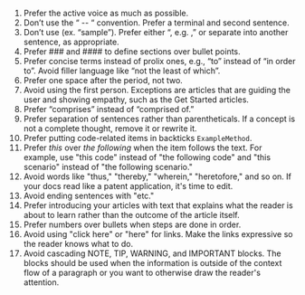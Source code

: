 1.	Prefer the active voice as much as possible.
2.	Don’t use the “ -- “ convention. Prefer a terminal and second sentence.
3.	Don’t use (ex. “sample”). Prefer either “, e.g. ,” or separate into another sentence, as appropriate.
4.	Prefer ### and #### to define sections over bullet points.
5.	Prefer concise terms instead of prolix ones, e.g., “to” instead of “in order to”. Avoid filler language like “not the least of which”.
6.	Prefer one space after the period, not two.
7.	Avoid using the first person. Exceptions are articles that are guiding the user and showing empathy, such as the Get Started articles.
8.	Prefer “comprises” instead of “comprised of.”
9.	Prefer separation of sentences rather than parentheticals. If a concept is not a complete thought, remove it or rewrite it.
10. Prefer putting code-related items in backticks `ExampleMethod`.
11. Prefer *this* over *the following* when the item follows the text. For example, use "this code" instead of "the following code" and "this scenario" instead of "the following scenario."
12. Avoid words like "thus," "thereby," "wherein," "heretofore," and so on. If your docs read like a patent application, it's time to edit.
13. Avoid ending sentences with "etc."
14. Prefer introducing your articles with text that explains what the reader is about to learn rather than the outcome of the article itself.
15. Prefer numbers over bullets when steps are done in order.
16. Avoid using "click here" or "here" for links. Make the links expressive so the reader knows what to do.
17. Avoid cascading NOTE, TIP, WARNING, and IMPORTANT blocks. The blocks should be used when the information is outside of the context flow of a paragraph or you want to otherwise draw the reader's attention.
